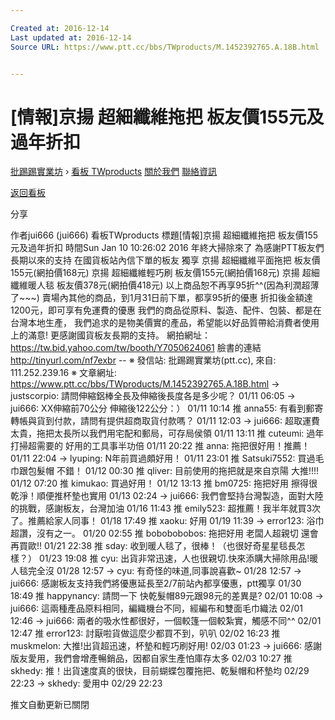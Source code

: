 ```yaml
---

Created at: 2016-12-14
Last updated at: 2016-12-14
Source URL: https://www.ptt.cc/bbs/TWproducts/M.1452392765.A.18B.html


---
```


# [情報]京揚 超細纖維拖把 板友價155元及過年折扣


[批踢踢實業坊](https://www.ptt.cc/) › [看板 TWproducts](https://www.ptt.cc/bbs/TWproducts/index.html) [關於我們](https://www.ptt.cc/about.html) [聯絡資訊](https://www.ptt.cc/contact.html)

[返回看板](https://www.ptt.cc/bbs/TWproducts/index.html)

分享

作者jui666 (jui666)
看板TWproducts
標題\[情報\]京揚 超細纖維拖把 板友價155元及過年折扣
時間Sun Jan 10 10:26:02 2016
年終大掃除來了 為感謝PTT板友們長期以來的支持 在國貨板站內信下單的板友 獨享 京揚 超細纖維平面拖把 板友價155元(網拍價168元) 京揚 超細纖維輕巧刷 板友價155元(網拍價168元) 京揚 超細纖維暖人毯 板友價378元(網拍價418元) 以上商品恕不再享95折^^(因為利潤超薄了~~~) 賣場內其他的商品，到1月31日前下單，都享95折的優惠 折扣後金額達1200元，即可享有免運費的優惠 我們的商品從原料、製造、配件、包裝、都是在台灣本地生產， 我們追求的是物美價實的產品，希望能以好品質帶給消費者使用上的滿意! 更感謝國貨板友長期的支持。 網拍網址：<https://tw.bid.yahoo.com/tw/booth/Y7050624061> 臉書的連結<http://tinyurl.com/nf7exbr> -- ※ 發信站: 批踢踢實業坊(ptt.cc), 來自: 111.252.239.16 ※ 文章網址: <https://www.ptt.cc/bbs/TWproducts/M.1452392765.A.18B.html>
→ justscorpio: 請問伸縮鋁棒全長及伸縮後長度各是多少呢？ 01/11 06:05
→ jui666: XX伸縮前70公分 伸縮後122公分：） 01/11 10:14
推 anna55: 有看到郵寄轉帳與貨到付款，請問有提供超商取貨付款嗎？ 01/11 12:03
→ jui666: 超取運費太貴，拖把太長所以我們用宅配和郵局，可存局侯領 01/11 13:11
推 cuteumi: 過年打掃超需要的 好用的工具事半功倍 01/11 20:22
推 anna: 拖把很好用！推薦！ 01/11 22:04
→ lyuping: N年前買過頗好用！ 01/11 23:01
推 Satsuki7552: 買過毛巾跟包髮帽 不錯！ 01/12 00:30
推 qliver: 目前使用的拖把就是來自京陽 大推!!!! 01/12 07:20
推 kimukao: 買過好用！ 01/12 13:13
推 bm0725: 拖把好用 擦得很乾淨！順便推杯墊也實用 01/13 02:24
→ jui666: 我們會堅持台灣製造，面對大陸的挑戰，感謝板友，台灣加油 01/16 11:43
推 emily523: 超推薦！我半年就買3次了。推薦給家人同事！ 01/18 17:49
推 xaoku: 好用 01/19 11:39
→ error123: 浴巾超讚，沒有之一。 01/20 02:55
推 bobobobobos: 拖把好用 老闆人超親切 還會再買歐!! 01/21 22:38
推 sday: 收到暖人毯了，很棒！（也很好奇星星毯長怎樣？） 01/23 19:08
推 cyu: 出貨非常迅速，人也很親切.快來添購大掃除用品!暖人毯完全沒 01/28 12:57
→ cyu: 有奇怪的味道,同事說喜歡~ 01/28 12:57
→ jui666: 感謝板友支持我們將優惠延長至2/7前站內都享優惠，ptt獨享 01/30 18:49
推 happynancy: 請問一下 快乾髮帽89元跟98元的差異是? 02/01 10:08
→ jui666: 這兩種產品原料相同，編織機台不同，經編布和雙面毛巾織法 02/01 12:46
→ jui666: 兩者的吸水性都很好，一個較篷一個較紮實，觸感不同^^ 02/01 12:47
推 error123: 討厭啦貨做這麼少都買不到，叭叭 02/02 16:23
推 muskmelon: 大推!出貨超迅速，杯墊和輕巧刷好用! 02/03 01:23
→ jui666: 感謝版友愛用，我們會增產暢銷品，因都自家生產怕庫存太多 02/03 10:27
推 skhedy: 推！出貨速度真的很快，目前蝴蝶包覆拖把、乾髮帽和杯墊均 02/29 22:23
→ skhedy: 愛用中 02/29 22:23

推文自動更新已關閉

